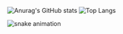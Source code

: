 ![Anurag's GitHub stats](https://github-readme-stats.vercel.app/api?username=HarlanHeilman&show_icons=true&theme=catppuccin_mocha&hide=stars&hide_title=true)
![Top Langs](https://github-readme-stats.vercel.app/api/top-langs/?username=HarlanHeilman&layout=compact&theme=catppuccin_mocha&hide=roff&size_weight=0&count_weight=1)

![snake animation](https://github.com/HarlanHeilman/HarlanHeilman/blob/output/github-contribution-grid-snake2.gif)
